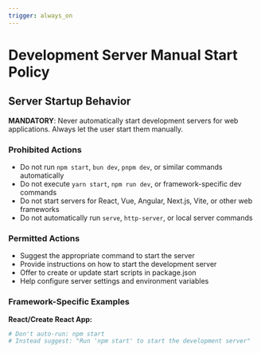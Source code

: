 ```yaml
---
trigger: always_on
---
```


# Development Server Manual Start Policy

## Server Startup Behavior

**MANDATORY**: Never automatically start development servers for web applications. Always let the user start them manually.

### Prohibited Actions

- Do not run `npm start`, `bun dev`, `pnpm dev`, or similar commands automatically
- Do not execute `yarn start`, `npm run dev`, or framework-specific dev commands
- Do not start servers for React, Vue, Angular, Next.js, Vite, or other web frameworks
- Do not automatically run `serve`, `http-server`, or local server commands

### Permitted Actions

- Suggest the appropriate command to start the server
- Provide instructions on how to start the development server
- Offer to create or update start scripts in package.json
- Help configure server settings and environment variables

### Framework-Specific Examples

**React/Create React App:**
```bash
# Don't auto-run: npm start
# Instead suggest: "Run 'npm start' to start the development server"